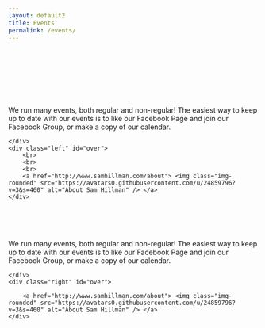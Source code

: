 ```yaml
---
layout: default2
title: Events
permalink: /events/
---
```


<div class="group">
	<div class="right">
	<br><br><br><br><br><br>
		<p>We run many events, both regular and non-regular! The easiest way to keep up to date with our events is to like our Facebook Page and join our Facebook Group, or make a copy of our calendar.</p>
		
	</div>
	<div class="left" id="over">
		<br>
		<br>
		<br>
		<a href="http://www.samhillman.com/about"> <img class="img-rounded" src="https://avatars0.githubusercontent.com/u/24859796?v=3&s=460" alt="About Sam Hillman" /> </a>
	</div>
</div>

<div class="group">
	<div class="left">
	<br><br><br>
		<p>We run many events, both regular and non-regular! The easiest way to keep up to date with our events is to like our Facebook Page and join our Facebook Group, or make a copy of our calendar.</p>
		
	</div>
	<div class="right" id="over">

		<a href="http://www.samhillman.com/about"> <img class="img-rounded" src="https://avatars0.githubusercontent.com/u/24859796?v=3&s=460" alt="About Sam Hillman" /> </a>
	</div>
</div>